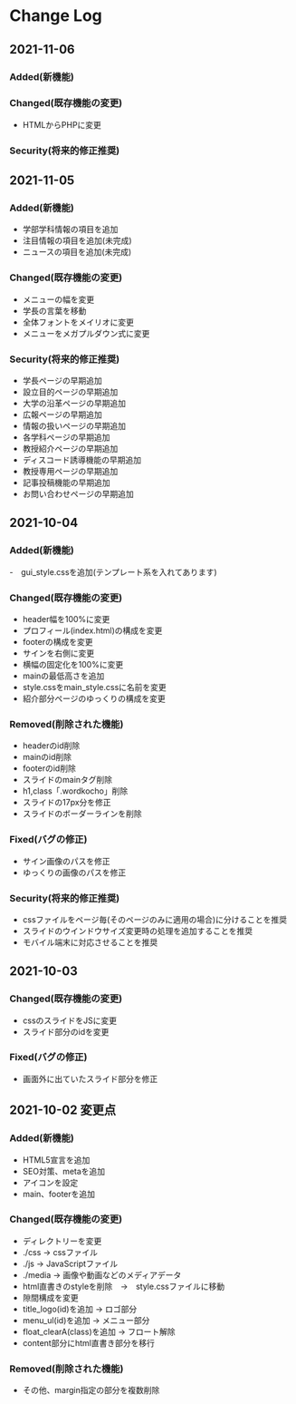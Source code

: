 # Change Log

## 2021-11-06
### Added(新機能)

### Changed(既存機能の変更)
- HTMLからPHPに変更

### Security(将来的修正推奨)

## 2021-11-05
### Added(新機能)
- 学部学科情報の項目を追加
- 注目情報の項目を追加(未完成)
- ニュースの項目を追加(未完成)

### Changed(既存機能の変更)
- メニューの幅を変更
- 学長の言葉を移動
- 全体フォントをメイリオに変更
- メニューをメガプルダウン式に変更

### Security(将来的修正推奨)
- 学長ページの早期追加
- 設立目的ページの早期追加
- 大学の沿革ページの早期追加
- 広報ページの早期追加
- 情報の扱いページの早期追加
- 各学科ページの早期追加
- 教授紹介ページの早期追加
- ディスコード誘導機能の早期追加
- 教授専用ページの早期追加
- 記事投稿機能の早期追加
- お問い合わせページの早期追加


## 2021-10-04
### Added(新機能)
-　gui_style.cssを追加(テンプレート系を入れてあります)

### Changed(既存機能の変更)
- header幅を100%に変更
- プロフィール(index.html)の構成を変更
- footerの構成を変更
- サインを右側に変更
- 横幅の固定化を100%に変更
- mainの最低高さを追加
- style.cssをmain_style.cssに名前を変更
- 紹介部分ページのゆっくりの構成を変更

### Removed(削除された機能)
- headerのid削除
- mainのid削除
- footerのid削除
- スライドのmainタグ削除
- h1,class「.wordkocho」削除
- スライドの17px分を修正
- スライドのボーダーラインを削除

### Fixed(バグの修正)
- サイン画像のパスを修正
- ゆっくりの画像のパスを修正

### Security(将来的修正推奨)
- cssファイルをページ毎(そのページのみに適用の場合)に分けることを推奨
- スライドのウインドウサイズ変更時の処理を追加することを推奨
- モバイル端末に対応させることを推奨

## 2021-10-03
### Changed(既存機能の変更)
- cssのスライドをJSに変更
- スライド部分のidを変更

### Fixed(バグの修正)
- 画面外に出ていたスライド部分を修正

## 2021-10-02 変更点
### Added(新機能)
- HTML5宣言を追加
- SEO対策、metaを追加
- アイコンを設定
- main、footerを追加

### Changed(既存機能の変更)
- ディレクトリーを変更
- ./css → cssファイル
- ./js → JavaScriptファイル
- ./media → 画像や動画などのメディアデータ
- html直書きのstyleを削除　→　style.cssファイルに移動
- 隙間構成を変更
- title_logo(id)を追加 → ロゴ部分
- menu_ul(id)を追加 → メニュー部分
- float_clearA(class)を追加 → フロート解除
- content部分にhtml直書き部分を移行

### Removed(削除された機能)
- その他、margin指定の部分を複数削除


